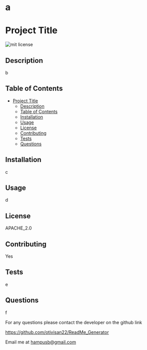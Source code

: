# a
  # Project Title

![mit license](https://img.shields.io/badge/license-MIT-green)

## Description 
b

## Table of Contents

- [Project Title](#project-title)
  - [Description](#description)
  - [Table of Contents](#table-of-contents)
  - [Installation](#installation)
  - [Usage](#usage)
  - [License](#license)
  - [Contributing](#contributing)
  - [Tests](#tests)
  - [Questions](#questions)

## Installation

c

## Usage
d

## License
APACHE_2.0

## Contributing
Yes

## Tests
e

## Questions
f

For any questions please contact the developer on the github link 

https://github.com/otivisan22/ReadMe_Generator

Email me at hampusb@gmail.com


